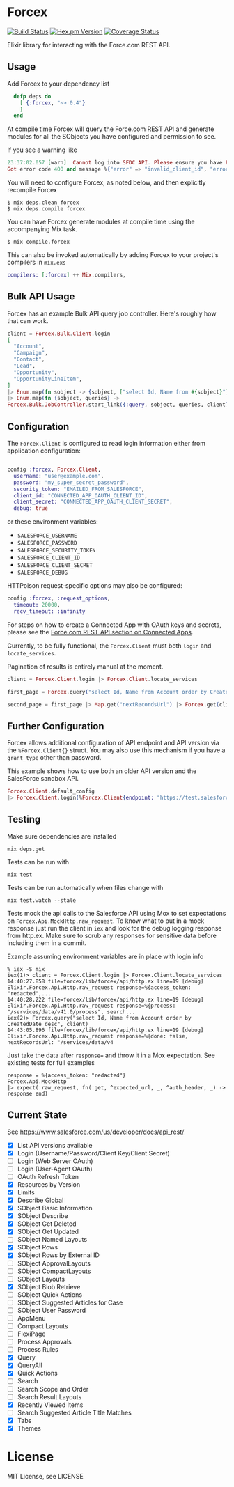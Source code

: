 # Forcex

[![Build Status](https://travis-ci.org/jeffweiss/forcex.svg?branch=master)](https://travis-ci.org/jeffweiss/forcex)
[![Hex.pm Version](http://img.shields.io/hexpm/v/forcex.svg?style=flat)](https://hex.pm/packages/forcex)
[![Coverage Status](https://coveralls.io/repos/github/jeffweiss/forcex/badge.svg?branch=master)](https://coveralls.io/github/jeffweiss/forcex?branch=master)

Elixir library for interacting with the Force.com REST API.

## Usage

Add Forcex to your dependency list
```elixir
  defp deps do
    [ {:forcex, "~> 0.4"}
    ]
  end
```

At compile time Forcex will query the Force.com REST API and generate modules for all the
SObjects you have configured and permission to see.

If you see a warning like
```elixir
23:37:02.057 [warn]  Cannot log into SFDC API. Please ensure you have Forcex properly configured.
Got error code 400 and message %{"error" => "invalid_client_id", "error_description" => "client identifier invalid"}
```

You will need to configure Forcex, as noted below, and then explicitly recompile Forcex

```shell
$ mix deps.clean forcex
$ mix deps.compile forcex
```

You can have Forcex generate modules at compile time using the accompanying Mix task.

```shell
$ mix compile.forcex
```

This can also be invoked automatically by adding Forcex to your project's compilers in `mix.exs`

```elixir
compilers: [:forcex] ++ Mix.compilers,
```

## Bulk API Usage

Forcex has an example Bulk API query job controller. Here's roughly how that can
work.

```elixir
client = Forcex.Bulk.Client.login
[
  "Account",
  "Campaign",
  "Contact",
  "Lead",
  "Opportunity",
  "OpportunityLineItem",
]
|> Enum.map(fn sobject -> {sobject, ["select Id, Name from #{sobject}"]} end)
|> Enum.map(fn {sobject, queries} ->
Forcex.Bulk.JobController.start_link({:query, sobject, queries, client}) end)
```

## Configuration

The `Forcex.Client` is configured to read login information either from
application configuration:

```elixir

config :forcex, Forcex.Client,
  username: "user@example.com",
  password: "my_super_secret_password",
  security_token: "EMAILED_FROM_SALESFORCE",
  client_id: "CONNECTED_APP_OAUTH_CLIENT_ID",
  client_secret: "CONNECTED_APP_OAUTH_CLIENT_SECRET",
  debug: true
```

or these environment variables:

* `SALESFORCE_USERNAME`
* `SALESFORCE_PASSWORD`
* `SALESFORCE_SECURITY_TOKEN`
* `SALESFORCE_CLIENT_ID`
* `SALESFORCE_CLIENT_SECRET`
* `SALESFORCE_DEBUG`

HTTPoison request-specific options may also be configured:

```elixir
config :forcex, :request_options,
  timeout: 20000,
  recv_timeout: :infinity
```

For steps on how to create a Connected App with OAuth keys and secrets,
please see the [Force.com REST API section on Connected Apps](https://developer.salesforce.com/docs/atlas.en-us.api_rest.meta/api_rest/intro_defining_remote_access_applications.htm).

Currently, to be fully functional, the `Forcex.Client` must both `login` and
`locate_services`.

Pagination of results is entirely manual at the moment.

```elixir
client = Forcex.Client.login |> Forcex.Client.locate_services

first_page = Forcex.query("select Id, Name from Account order by CreatedDate desc", client)

second_page = first_page |> Map.get("nextRecordsUrl") |> Forcex.get(client)
```

## Further Configuration

Forcex allows additional configuration of API endpoint and API version via the
`%Forcex.Client{}` struct. You may also use this mechanism if you have a
`grant_type` other than password.

This example shows how to use both an older API version and the SalesForce
sandbox API.
```elixir
Forcex.Client.default_config
|> Forcex.Client.login(%Forcex.Client{endpoint: "https://test.salesforce.com", api_version: "34.0"})
```

## Testing

Make sure dependencies are installed

    mix deps.get

Tests can be run with

    mix test

Tests can be run automatically when files change with

    mix test.watch --stale

Tests mock the api calls to the Salesforce API using Mox to set expectations on
`Forcex.Api.MockHttp.raw_request`.  To know what to put in a mock response just
run the client in `iex` and look for the debug logging response from http.ex.
Make sure to scrub any responses for sensitive data before including them
in a commit.

Example assuming environment variables are in place with login info

    % iex -S mix
    iex(1)> client = Forcex.Client.login |> Forcex.Client.locate_services
    14:40:27.858 file=forcex/lib/forcex/api/http.ex line=19 [debug] Elixir.Forcex.Api.Http.raw_request response=%{access_token: "redacted",...
    14:40:28.222 file=forcex/lib/forcex/api/http.ex line=19 [debug] Elixir.Forcex.Api.Http.raw_request response=%{process: "/services/data/v41.0/process", search...
    iex(2)> Forcex.query("select Id, Name from Account order by CreatedDate desc", client)
    14:43:05.896 file=forcex/lib/forcex/api/http.ex line=19 [debug] Elixir.Forcex.Api.Http.raw_request response=%{done: false, nextRecordsUrl: "/services/data/v4

Just take the data after `response=` and throw it in a Mox expectation.  See
existing tests for full examples

    response = %{access_token: "redacted"}
    Forcex.Api.MockHttp
    |> expect(:raw_request, fn(:get, ^expected_url, _, ^auth_header, _) -> response end)


## Current State

See https://www.salesforce.com/us/developer/docs/api_rest/

 - [x] List API versions available
 - [x] Login (Username/Password/Client Key/Client Secret)
 - [ ] Login (Web Server OAuth)
 - [ ] Login (User-Agent OAuth)
 - [ ] OAuth Refresh Token
 - [x] Resources by Version
 - [x] Limits
 - [x] Describe Global
 - [x] SObject Basic Information
 - [x] SObject Describe
 - [x] SObject Get Deleted
 - [x] SObject Get Updated
 - [ ] SObject Named Layouts
 - [x] SObject Rows
 - [x] SObject Rows by External ID
 - [ ] SObject ApprovalLayouts
 - [ ] SObject CompactLayouts
 - [ ] SObject Layouts
 - [x] SObject Blob Retrieve
 - [ ] SObject Quick Actions
 - [ ] SObject Suggested Articles for Case
 - [ ] SObject User Password
 - [ ] AppMenu
 - [ ] Compact Layouts
 - [ ] FlexiPage
 - [ ] Process Approvals
 - [ ] Process Rules
 - [x] Query
 - [x] QueryAll
 - [x] Quick Actions
 - [ ] Search
 - [ ] Search Scope and Order
 - [ ] Search Result Layouts
 - [x] Recently Viewed Items
 - [ ] Search Suggested Article Title Matches
 - [x] Tabs
 - [x] Themes

# License

MIT License, see LICENSE
